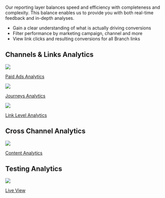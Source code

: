Our reporting layer balances speed and efficiency with completeness and complexity. This balance enables us to provide you with both real-time feedback and in-depth analyses.

- Gain a clear understanding of what is actually driving conversions
- Filter performance by marketing campaign, channel and more
- View link clicks and resulting conversions for all Branch links

## Channels & Links Analytics
<!-- Link Configuration -->
<div class="nav-wrap flex-wrap">
  <a href="/pages/activity-reports-analytics/paid-ads-analytics/">
    <img src="../../../_assets/img/pages/channels/paid-ads.png" />
    <p>Paid Ads Analytics</p>
  </a>
  <a href="/pages/activity-reports-analytics/journeys-analytics/">
    <img src="../../../_assets/img/pages/channels/website.png" />
    <p>Journeys Analytics</p>
  </a>
<!-- Need content
	<a href="/pages/activity-reports-analytics/deepviews-analytics/">
    <img src="../../../_assets/img/pages/analytics/deepview.png" />
    <p>Deepviews Analytics</p>
  </a>
	<a href="/pages/activity-reports-analytics/desktop-sms-analytics/">
    <img src="../../../_assets/img/pages/analytics/desktop.png" />
    <p>Desktop SMS Analytics</p>
  </a>
	<a href="/pages/activity-reports-analytics/email-analytics/">
		<img src="../../../_assets/img/pages/channels/email.png" />
		<p>Email Analytics</p>
	</a>
	<a href="/pages/activity-reports-analytics/influencer-analytics/">
  	<img src="../../../_assets/img/pages/channels/referral.png" />
  	<p>Influencer Analytics</p>
	</a> -->
	<a href="/pages/activity-reports-analytics/link-level-analytics/">
		<img src="../../../_assets/img/pages/channels/link.png" />
		<p>Link Level Analytics</p>
	</a>
</div>

## Cross Channel Analytics
<!-- Deep Links -->
<div class="nav-wrap flex-wrap">
<!-- Need content
	<a href="/pages/activity-reports-analytics/sources-analytics/">
  	<img src="../../../_assets/img/pages/analytics/source.png" />
  	<p>Sources Analytics</p>
	</a> -->
	<a href="/pages/activity-reports-analytics/content-analytics/">
  	<img src="../../../_assets/img/pages/channels/content.png" />
  	<p>Content Analytics</p>
	</a>
</div>

## Testing Analytics
<!-- Deep Links -->
<div class="nav-wrap flex-wrap">
	<a href="/pages/exports/pba-liveview/">
		<img src="../../../_assets/img/pages/dashboard/liveview.png" />
		<p>Live View</p>
	</a>
</div>
<!--/ Deep Links -->
